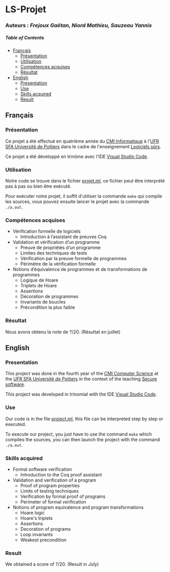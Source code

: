 # LS-Projet
### Auteurs : *Frejoux Gaëtan, Niord Mathieu, Sauzeau Yannis*

##### Table of Contents
* [Français](#fr)
  * [Présentation](#fr_pr)
  * [Utilisation](#fr_ut)
  * [Compétences acquises](#fr_cp)
  * [Résultat](#fr_rs)
* [English](#en)
  * [Presentation](#en_pr)
  * [Use](#en_u)
  * [Skills acquired](#en_sk)
  * [Result](#en_rs)

<a name="fr"/>

## Français

<a name="fr_pr"/>

### Présentation

Ce projet a été effectué en quatrième année du [CMI Informatique](http://formations.univ-poitiers.fr/fr/index/autre-diplome-niveau-master-AM/autre-diplome-niveau-master-AM/cmi-informatique-JD2XQGVY.html) à l'[UFR SFA Université de Poitiers](https://sfa.univ-poitiers.fr/) dans le cadre de l'enseignement [Logiciels sûrs](https://formations.univ-poitiers.fr/fr/index/autre-diplome-niveau-master-AM/autre-diplome-niveau-master-AM/cmi-informatique-JD2XQGVY/cmi-parcours-conception-logicielle-K56KZ5KL/specialite-s8-K5C80CME/ue-a-choix-s2-KVWH4P9T/logiciels-surs-KZSZWASS.html).

Ce projet a été développé en trinôme avec l'IDE [Visual Studio Code](https://code.visualstudio.com/).

<a name="fr_ut"/>

### Utilisation

Notre code se trouve dans le fichier [projet.ml](https://github.com/SauzeauYannis/LS-Projet/blob/main/projet.ml), ce fichier peut être interprété pas à pas ou bien être exécuté. 

Pour exécuter notre projet, il suffit d'utiliser la commande `make` qui compile les sources, vous pouvez ensuite lancer le projet avec la commande `./a.out`.

<a name="fr_cp"/>

### Compétences acquises

* Vérification formelle de logiciels
  * Introduction à l’assistant de preuves Coq  
* Validation et vérification d’un programme
  * Preuve de propriétés d’un programme 
  * Limites des techniques de tests
  * Vérification par la preuve formelle de programmes
  * Périmètre de la vérification formelle
* Notions d’équivalence de programmes et de transformations de programmes
  * Logique de Hoare
  * Triplets de Hoare
  * Assertions
  * Décoration de programmes
  * Invariants de boucles
  * Précondition la plus faible

<a name="fr_rs"/>

### Résultat

Nous avons obtenu la note de ?/20. (Résultat en juillet)

<a name="en"/>

## English

<a name="en_pr"/>

### Presentation

This project was done in the fourth year of the [CMI Computer Science](http://formations.univ-poitiers.fr/fr/index/autre-diplome-niveau-master-AM/autre-diplome-niveau-master-AM/cmi-informatique-JD2XQGVY.html) at the [UFR SFA Université de Poitiers](https://sfa.univ-poitiers.fr/) in the context of the teaching [Secure software](https://formations.univ-poitiers.fr/fr/index/autre-diplome-niveau-master-AM/autre-diplome-niveau-master-AM/cmi-informatique-JD2XQGVY/cmi-parcours-conception-logicielle-K56KZ5KL/specialite-s8-K5C80CME/ue-a-choix-s2-KVWH4P9T/logiciels-surs-KZSZWASS.html).

This project was developed in trinomial with the IDE [Visual Studio Code](https://code.visualstudio.com/).

<a name="en_u"/>

### Use

Our code is in the file [project.ml](https://github.com/SauzeauYannis/LS-Projet/blob/main/projet.ml), this file can be interpreted step by step or executed. 

To execute our project, you just have to use the command `make` which compiles the sources, you can then launch the project with the command `./a.out`.
<a name="en_sk"/>

### Skills acquired

* Formal software verification
  * Introduction to the Coq proof assistant  
* Validation and verification of a program
  * Proof of program properties 
  * Limits of testing techniques
  * Verification by formal proof of programs
  * Perimeter of formal verification
* Notions of program equivalence and program transformations
  * Hoare logic
  * Hoare's triplets
  * Assertions
  * Decoration of programs
  * Loop invariants
  * Weakest precondition
  
<a name="en_rs"/>

### Result

We obtained a score of ?/20. (Result in July)
